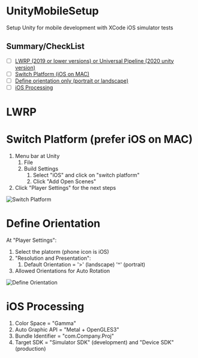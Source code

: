# UnityMobileSetup
Setup Unity for mobile development with XCode iOS simulator tests

## Summary/CheckList

- [ ] [LWRP (2019 or lower versions) or Universal Pipeline (2020 unity version)](#lwrp)
- [ ] [Switch Platform (iOS on MAC)](#summarychecklist)
- [ ] [Define orientation only (portrait or landscape)](#define-orientation)
- [ ] [iOS Processing](#ios-processing)

# LWRP


# Switch Platform (prefer iOS on MAC)

1. Menu bar at Unity
    1. File
    1. Build Settings
        1. Select "iOS" and click on "switch platform"
        1. Click "Add Open Scenes"
1. Click "Player Settings" for the next steps

![Switch Platform](https://user-images.githubusercontent.com/3121488/69901430-3712f980-1360-11ea-8ac2-2888c34bf4b0.png)

# Define Orientation
At "Player Settings":
1. Select the platorm (phone icon is iOS)
  1. "Resolution and Presentation":
      1. Default Orientation = '>' (landscape) '^' (portrait)
  1. Allowed Orientations for Auto Rotation

![Define Orientation](https://user-images.githubusercontent.com/3121488/69913873-3f306f00-141c-11ea-81aa-449124183ad0.png)

# iOS Processing
1. Color Space = "Gamma"
1. Auto Graphic API = "Metal + OpenGLES3"
1. Bundle Identifier = "com.Company.Proj"
1. Target SDK = "Simulator SDK" (development) and "Device SDK" (production)
